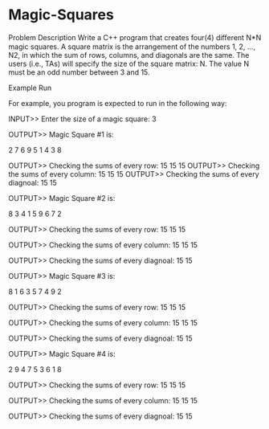 # Magic-Squares
Problem Description
Write a C++ program that creates four(4) diﬀerent N*N magic squares. A square matrix is the arrangement of the numbers 1, 2, ..., N2, in which the sum of rows, columns, and diagonals are the same. The users (i.e., TAs) will specify the size of the square matrix: N. The value N must be an odd number between 3 and 15.

Example Run

For example, you program is expected to run in the following way:

INPUT>> Enter the size of a magic square: 3

OUTPUT>> Magic Square #1 is:

2 7 6 
9 5 1 
4 3 8

OUTPUT>> Checking the sums of every row: 15 15 15 OUTPUT>> Checking the sums of every column: 15 15 15 OUTPUT>> Checking the sums of every diagnoal: 15 15

OUTPUT>> Magic Square #2 is:

8 3 4 
1 5 9 
6 7 2

OUTPUT>> Checking the sums of every row: 15 15 15 

OUTPUT>> Checking the sums of every column: 15 15 15 

OUTPUT>> Checking the sums of every diagnoal: 15 15

OUTPUT>> Magic Square #3 is:

8 1 6 
3 5 7 
4 9 2

OUTPUT>> Checking the sums of every row: 15 15 15 

OUTPUT>> Checking the sums of every column: 15 15 15 

OUTPUT>> Checking the sums of every diagnoal: 15 15

OUTPUT>> Magic Square #4 is:

2 9 4 
7 5 3 
6 1 8

OUTPUT>> Checking the sums of every row: 15 15 15 

OUTPUT>> Checking the sums of every column: 15 15 15 

OUTPUT>> Checking the sums of every diagnoal: 15 15
